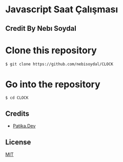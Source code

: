 <h1> Javascript Saat Çalışması
<h2> Credit By Nebı Soydal 


# Clone this repository
```
$ git clone https://github.com/nebisoydal/CLOCK
```
# Go into the repository
```
$ cd CLOCK
```
## Credits
* [Patika.Dev](https://app.patika.dev)
## License
[MIT](https://choosealicense.com/licenses/mit)
